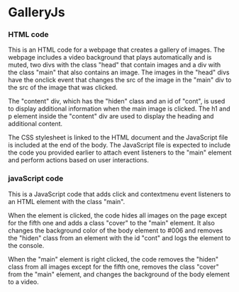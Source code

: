 # GalleryJs


### HTML code
This is an HTML code for a webpage that creates a gallery of images. The webpage includes a video background that plays automatically and is muted, two divs with the class "head" that contain images and a div with the class "main" that also contains an image. The images in the "head" divs have the onclick event that changes the src of the image in the "main" div to the src of the image that was clicked.

The "content" div, which has the "hiden" class and an id of "cont", is used to display additional information when the main image is clicked. The h1 and p element inside the "content" div are used to display the heading and additional content.

The CSS stylesheet is linked to the HTML document and the JavaScript file is included at the end of the body. The JavaScript file is expected to include the code you provided earlier to attach event listeners to the "main" element and perform actions based on user interactions.

### javaScript code 

This is a JavaScript code that adds click and contextmenu event listeners to an HTML element with the class "main".

When the element is clicked, the code hides all images on the page except for the fifth one and adds a class "cover" to the "main" element. It also changes the background color of the body element to #006 and removes the "hiden" class from an element with the id "cont" and logs the element to the console.

When the "main" element is right clicked, the code removes the "hiden" class from all images except for the fifth one, removes the class "cover" from the "main" element, and changes the background of the body element to a video.




